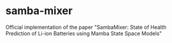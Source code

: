 # samba-mixer
Official implementation of the paper "SambaMixer: State of Health Prediction of Li-ion Batteries using Mamba State Space Models"
